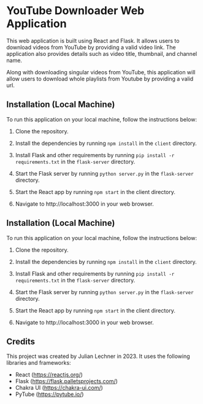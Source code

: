 # YouTube Downloader Web Application

This web application is built using React and Flask. It allows users to download videos from YouTube by providing a valid video link. The application also provides details such as video title, thumbnail, and channel name.

Along with downloading singular videos from YouTube, this application will allow users to download whole playlists from Youtube by providing a valid url. 

## Installation (Local Machine)

To run this application on your local machine, follow the instructions below:

1. Clone the repository.

2. Install the dependencies by running `npm install` in the `client` directory.

3. Install Flask and other requirements by running `pip install -r requirements.txt` in the `flask-server` directory.

4. Start the Flask server by running `python server.py` in the `flask-server` directory.

5. Start the React app by running `npm start` in the client directory.

6. Navigate to http://localhost:3000 in your web browser.

## Installation (Local Machine)

To run this application on your local machine, follow the instructions below:

1. Clone the repository.

2. Install the dependencies by running `npm install` in the `client` directory.

3. Install Flask and other requirements by running `pip install -r requirements.txt` in the `flask-server` directory.

4. Start the Flask server by running `python server.py` in the `flask-server` directory.

5. Start the React app by running `npm start` in the client directory.

6. Navigate to http://localhost:3000 in your web browser.

## Credits

This project was created by Julian Lechner in 2023. It uses the following libraries and frameworks:

- React (https://reactjs.org/)
- Flask (https://flask.palletsprojects.com/)
- Chakra UI (https://chakra-ui.com/)
- PyTube (https://pytube.io/)

